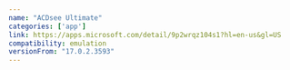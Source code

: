 ```yaml
---
name: "ACDsee Ultimate"
categories: ['app']
link: https://apps.microsoft.com/detail/9p2wrqz104s1?hl=en-us&gl=US
compatibility: emulation
versionFrom: "17.0.2.3593"
---
```


